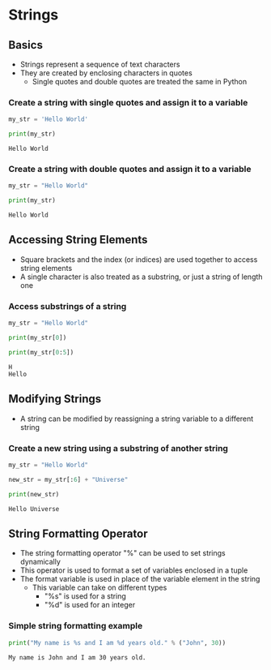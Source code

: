 # Strings

## Basics

* Strings represent a sequence of text characters
* They are created by enclosing characters in quotes
    * Single quotes and double quotes are treated the same in Python

### Create a string with single quotes and assign it to a variable


```python
my_str = 'Hello World'

print(my_str)
```

    Hello World


### Create a string with double quotes and assign it to a variable


```python
my_str = "Hello World"

print(my_str)
```

    Hello World


## Accessing String Elements

* Square brackets and the index (or indices) are used together to access string elements
* A single character is also treated as a substring, or just a string of length one

### Access substrings of a string


```python
my_str = "Hello World"

print(my_str[0])

print(my_str[0:5])
```

    H
    Hello


## Modifying Strings
* A string can be modified by reassigning a string variable to a different string

### Create a new string using a substring of another string


```python
my_str = "Hello World"

new_str = my_str[:6] + "Universe"

print(new_str)
```

    Hello Universe


## String Formatting Operator
* The string formatting operator "%" can be used to set strings dynamically
* This operator is used to format a set of variables enclosed in a tuple
* The format variable is used in place of the variable element in the string
    * This variable can take on different types
        * "%s" is used for a string
        * "%d" is used for an integer

### Simple string formatting example


```python
print("My name is %s and I am %d years old." % ("John", 30))
```

    My name is John and I am 30 years old.



```python

```
